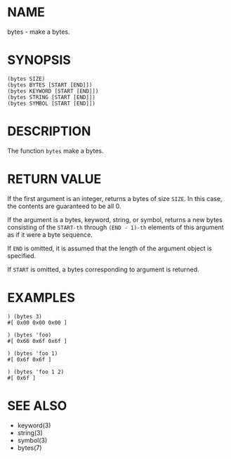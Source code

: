 # NAME
bytes - make a bytes.

# SYNOPSIS

    (bytes SIZE)
    (bytes BYTES [START [END]])
    (bytes KEYWORD [START [END]])
    (bytes STRING [START [END]])
    (bytes SYMBOL [START [END]])

# DESCRIPTION
The function `bytes` make a bytes.

# RETURN VALUE
If the first argument is an integer, returns a bytes of size `SIZE`. In this case, the contents are guaranteed to be all 0.

If the argument is a bytes, keyword, string, or symbol, returns a new bytes consisting of the `START-th` through `(END - 1)-th` elements of this argument as if it were a byte sequence.

If `END` is omitted, it is assumed that the length of the argument object is specified.

If `START` is omitted, a bytes corresponding to argument is returned.

# EXAMPLES

    ) (bytes 3)
    #[ 0x00 0x00 0x00 ]

    ) (bytes 'foo)
    #[ 0x66 0x6f 0x6f ]
    
    ) (bytes 'foo 1)
    #[ 0x6f 0x6f ]
    
    ) (bytes 'foo 1 2)
    #[ 0x6f ]

# SEE ALSO
- keyword(3)
- string(3)
- symbol(3)
- bytes(7)
